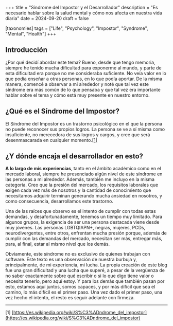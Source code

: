+++
title = "Síndrome del Impostor y el Desarrollador"
description = "Es necesario hablar sobre la salud mental y cómo nos afecta en nuestra vida diaria"
date = 2024-09-20
draft = false

[taxonomies]
tags = ["Life", "Psychology", "Impostor", "Syndrome", "Mental", "Health"]
+++

## Introducción
¿Por qué decidí abordar este tema? Bueno, desde que tengo memoria, siempre he tenido mucha dificultad para exponerme al mundo, y parte de esta dificultad era porque no me consideraba suficiente. No veía valor en lo que podía enseñar a otras personas, en lo que podía aportar. De la misma manera, comencé a observar a mi alrededor y noté que tal vez este síndrome era más común de lo que pensaba y que tal vez era importante hablar sobre el tema y cómo está muy presente en nuestro entorno.

## ¿Qué es el Síndrome del Impostor?
El Síndrome del Impostor es un trastorno psicológico en el que la persona no puede reconocer sus propios logros. La persona se ve a sí misma como insuficiente, no merecedora de sus logros y cargos, y cree que será desenmascarada en cualquier momento.[[1]](#1)

## ¿Y dónde encaja el desarrollador en esto?
**A lo largo de mis experiencias**, tanto en el ámbito académico como en el mercado laboral, siempre he presenciado algún nivel de este síndrome en las personas a mi alrededor. Además, también me incluyo en la misma categoría. Creo que la presión del mercado, los requisitos laborales que exigen cada vez más de nosotros y la cantidad de conocimiento que necesitamos adquirir terminan generando mucha ansiedad en nosotros, y como consecuencia, desarrollamos este trastorno.

Una de las raíces que observo es el intento de cumplir con todas estas demandas, y desafortunadamente, tenemos un tiempo muy limitado. Para algunos grupos, la exigencia de ser una persona destacada viene desde muy jóvenes. Las personas LGBTQIAPN+, negras, mujeres, PCDs, neurodivergentes, entre otros, enfrentan mucha presión porque, además de cumplir con las demandas del mercado, necesitan ser más, entregar más, para, al final, estar al mismo nivel que los demás.

Obviamente, este síndrome no es exclusivo de quienes trabajan con software. Este texto es una observación de nuestra burbuja y, principalmente, de mi experiencia, mi lucha. La propia creación de este blog fue una gran dificultad y una lucha que superé, a pesar de la vergüenza de no saber exactamente sobre qué escribir o si lo que digo tiene valor o necesita tenerlo, pero aquí estoy. Y para los demás que también pasan por esto, estamos aquí juntos, somos capaces, y por más difícil que sea el camino, lo más difícil es el primer paso. Una vez dado el primer paso, una vez hecho el intento, el resto es seguir adelante con firmeza.

---
<a id="1">[1]</a> [https://es.wikipedia.org/wiki/S%C3%ADndrome_del_impostor](https://es.wikipedia.org/wiki/S%C3%ADndrome_del_impostor)